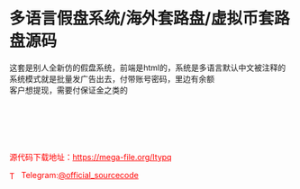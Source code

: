 # 多语言假盘系统/海外套路盘/虚拟币套路盘源码

这套是别人全新仿的假盘系统，前端是html的，系统是多语言默认中文被注释的<br>系统模式就是批量发广告出去，付带账号密码，里边有余额<br>客户想提现，需要付保证金之类的<br><br><br><br><br><br>


<p style="color: red;">源代码下载地址：<a href="https://mega-file.org/Itypq" style="color: red;">https://mega-file.org/Itypq</a></p><p style="color: red;"><img src="https://cdn-icons-png.flaticon.com/512/2111/2111646.png" alt="Telegram Icon" style="width: 16px; vertical-align: middle; margin-right: 5px;">Telegram:<a href="https://t.me/official_sourcecode" style="color: red;">@official_sourcecode</a></p>